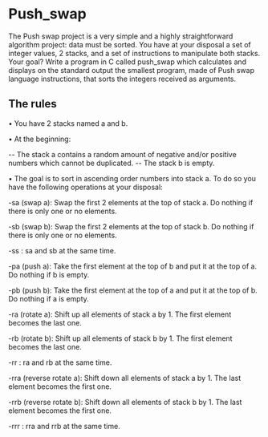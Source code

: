 # Push_swap

The Push swap project is a very simple and a highly straightforward algorithm project:
data must be sorted.
You have at your disposal a set of integer values, 2 stacks, and a set of instructions
to manipulate both stacks.
Your goal? Write a program in C called push_swap which calculates and displays
on the standard output the smallest program, made of Push swap language instructions,
that sorts the integers received as arguments.

## The rules

• You have 2 stacks named a and b.

• At the beginning:

  -- The stack a contains a random amount of negative and/or positive numbers
  which cannot be duplicated.
  -- The stack b is empty.

• The goal is to sort in ascending order numbers into stack a. To do so you have the
following operations at your disposal:

  -sa (swap a): Swap the first 2 elements at the top of stack a.
  Do nothing if there is only one or no elements.
  
  -sb (swap b): Swap the first 2 elements at the top of stack b.
  Do nothing if there is only one or no elements.
  
  -ss : sa and sb at the same time.
  
  -pa (push a): Take the first element at the top of b and put it at the top of a.
  Do nothing if b is empty.
  
  -pb (push b): Take the first element at the top of a and put it at the top of b.
  Do nothing if a is empty.
  
  -ra (rotate a): Shift up all elements of stack a by 1.
  The first element becomes the last one.
  
  -rb (rotate b): Shift up all elements of stack b by 1.
  The first element becomes the last one.
  
  -rr : ra and rb at the same time.
  
  -rra (reverse rotate a): Shift down all elements of stack a by 1.
  The last element becomes the first one.
  
  -rrb (reverse rotate b): Shift down all elements of stack b by 1.
  The last element becomes the first one.
  
  -rrr : rra and rrb at the same time.
